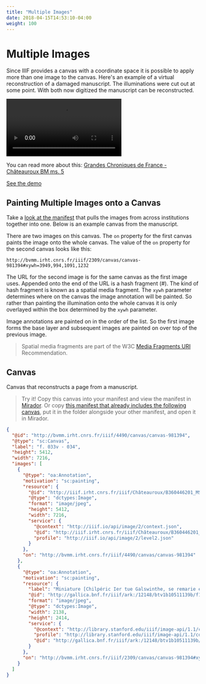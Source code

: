 ```yaml
---
title: "Multiple Images"
date: 2018-04-15T14:53:10-04:00
weight: 100
---
```


# Multiple Images

Since IIIF provides a canvas with a coordinate space it is possible to apply more than one image to the canvas. Here's an example of a virtual reconstruction of a damaged manuscript. The illuminations were cut out at some point. With both now digitized the manuscript can be reconstructed.

<video src="/video/biblissima-demo-chateauroux.mp4" preload="auto" controls></video>

You can read more about this: [Grandes Chroniques de France - Châteauroux BM ms. 5 ][blog]

[See the demo][demo]

## Painting Multiple Images onto a Canvas

Take a [look at the manifest][manifest] that pulls the images from across institutions together into one. Below is an example canvas from the manuscript.

There are two images on this canvas. The `on` property for the first canvas paints the image onto the whole canvas. The value of the `on` property for the second canvas looks like this:

`http://bvmm.irht.cnrs.fr/iiif/2309/canvas/canvas-981394#xywh=3949,994,1091,1232`

The URL for the second image is for the same canvas as the first image uses. Appended onto the end of the URL is a hash fragment (#). The kind of hash fragment is known as a spatial media fragment. The `xywh` parameter determines where on the canvas the image annotation will be painted. So rather than painting the illumination onto the whole canvas it is only overlayed within the box determined by the `xywh` parameter.

Image annotations are painted on in the order of the list. So the first image forms the base layer and subsequent images are painted on over top of the previous image.

> Spatial media fragments are part of the W3C [Media Fragments URI][media-fragments] Recommendation.

## Canvas

Canvas that reconstructs a page from a manuscript.

> Try it! Copy this canvas into your manifest and view the manifest in [Mirador](../viewers/mirador.html). Or copy [this manifest that already includes the following canvas](../manifests/presentation-multiple-images.json), put it in the folder alongside your other manifest, and open it in Mirador.

```json
{
  "@id": "http://bvmm.irht.cnrs.fr/iiif/4490/canvas/canvas-981394",
  "@type": "sc:Canvas",
  "label": "f. 033v - 034",
  "height": 5412,
  "width": 7216,
  "images": [
    {
      "@type": "oa:Annotation",
      "motivation": "sc:painting",
      "resource": {
        "@id": "http://iiif.irht.cnrs.fr/iiif/Châteauroux/B360446201_MS0005/jp2/B360446201_MS0005_0038/full/full/0/default.jpg",
        "@type": "dctypes:Image",
        "format": "image/jpeg",
        "height": 5412,
        "width": 7216,
        "service": {
          "@context": "http://iiif.io/api/image/2/context.json",
          "@id": "http://iiif.irht.cnrs.fr/iiif/Châteauroux/B360446201_MS0005/jp2/B360446201_MS0005_0038",
          "profile": "http://iiif.io/api/image/2/level2.json"
        }
      },
      "on": "http://bvmm.irht.cnrs.fr/iiif/4490/canvas/canvas-981394"
    },
    {
      "@type": "oa:Annotation",
      "motivation": "sc:painting",
      "resource": {
        "label": "Miniature [Chilpéric Ier tue Galswinthe, se remarie et est assassiné]",
        "@id": "http://gallica.bnf.fr/iiif/ark:/12148/btv1b10511139b/f1/full/full/0/native.jpg",
        "format": "image/jpeg",
        "@type": "dctypes:Image",
        "width": 2138,
        "height": 2414,
        "service": {
          "@context": "http://library.stanford.edu/iiif/image-api/1.1/context.json",
          "profile": "http://library.stanford.edu/iiif/image-api/1.1/compliance.html#level2",
          "@id": "http://gallica.bnf.fr/iiif/ark:/12148/btv1b10511139b/f1"
        }
      },
      "on": "http://bvmm.irht.cnrs.fr/iiif/2309/canvas/canvas-981394#xywh=3949,994,1091,1232"
    }
  ]
}
```

[blog]: http://demos.biblissima-condorcet.fr/chateauroux/
[demo]: http://demos.biblissima-condorcet.fr/chateauroux/demo/
[manifest]: http://iiif.biblissima.fr/chateauroux/B360446201_MS0005/manifest.json
[media-fragments]: https://www.w3.org/TR/media-frags/

<!-- http://iiif.biblissima.fr/gallica/btv1b10510321r/manifest.json -->
